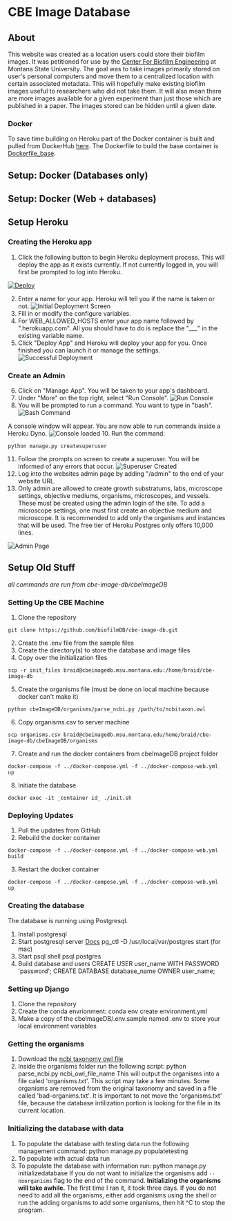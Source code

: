 # CBE Image Database
<!---
your comment goes here
and here
{% assign variableName = "text etc." %}
{{ nameOfVariableToCapture }}  that prints the content of the variable

-->

## About
This website was created as a location users could store their biofilm images.
It was petitioned for use by the [Center For Biofilm Engineering](https://biofilm.montana.edu/)
at Montana State University.
The goal was to take images primarily stored on user's personal computers and
move them to a centralized location with certain associated metadata. This will
hopefully make existing biofilm images useful to researchers who did not take 
them. It will also mean there are more images available for a given experiment
than just those which are published in a paper. The images stored can be hidden 
until a given date. 



### Docker
To save time building on Heroku part of the Docker container is built and 
pulled from DockerHub [here](https://hub.docker.com/r/earthsquirrel/cbe-image).
The Dockerfile to build the base container is [Dockerfile_base](Dockerfile_base).


## Setup: Docker (Databases only)


## Setup: Docker (Web + databases)


## Setup Heroku
### Creating the Heroku app
1. Click the following button to begin Heroku deployment process. This will 
deploy the app as it exists currently. If not currently logged in, you will
first be prompted to log into Heroku.


[![Deploy](https://www.herokucdn.com/deploy/button.svg)](https://heroku.com/deploy?template=https://github.com/biofilmDB/cbe-image-db/tree/heroku-deployment)


2. Enter a name for your app. Heroku will tell you if the name is taken or not.
![Initial Deployment Screen](/readme-img/init-click-deploy.png)
3. Fill in or modify the configure variables.
4. For WEB\_ALLOWED\_HOSTS enter your app name followed by ".herokuapp.com".
All you should have to do is replace the "\_\_\_" in the existing variable name.
5. Click "Deploy App" and Heroku will deploy your app for you. Once finished
you can launch it or manage the settings.
![Successful Deployment](/readme-img/completed-setup.png)


### Create an Admin
6. Click on "Manage App". You will be taken to your app's dashboard.
7. Under "More" on the top right, select "Run Console".
![Run Console](/readme-img/select-command.png)
8. You will be prompted to run a command. You want to type in "bash".
![Bash Command](/readme-img/run-bash.png)


A console window will appear. You are now able to run commands inside a
Heroku Dyno.
![Console loaded](/readme-img/console.png)
10. Run the command:
```
python manage.py createsuperuser
```
11. Follow the prompts on screen to create a superuser. You will be informed
of any errors that occur.
![Superuser Created](/readme-img/created-superuser.png)
12. Log into the websites admin page by adding "/admin" to the end of your
website URL.
13. Only admin are allowed to create growth substratums, labs, microscope 
settings, objective mediums, organisms, microscopes, and vessels. These must be 
created using the admin login of the site. To add a microscope settings, one
must first create an objective medium and microscope.
It is recommended to add only the organisms and instances that will be used. The
free tier of Heroku Postgres only offers 10,000 lines.

![Admin Page](/readme-img/admin-controls.png)





## Setup Old Stuff
_all commands are run from cbe-image-db/cbeImageDB_
### Setting Up the CBE Machine
1. Clone the repository
```
git clone https://github.com/biofilmDB/cbe-image-db.git
```

2. Create the .env file from the sample files
3. Create the directory(s) to store the database and image files
4. Copy over the initialization files
```
scp -r init_files braid@cbeimagedb.msu.montana.edu:/home/braid/cbe-image-db
```

5. Create the organisms file (must be done on local machine because docker
can't make it)
```
python cbeImageDB/organisms/parse_ncbi.py /path/to/ncbitaxon.owl
```

6. Copy organisms.csv to server machine
```
scp organisms.csv braid@cbeimagedb.msu.montana.edu/home/braid/cbe-image-db/cbeImageDB/organisms
```

7. Create and run the docker containers from cbeImageDB project folder
```
docker-compose -f ../docker-compose.yml -f ../docker-compose-web.yml up
```

8. Initiate the database
```
docker exec -it _container id_ ./init.sh
```

### Deploying Updates
1. Pull the updates from GitHub
2. Rebuild the docker container
```
docker-compose -f ../docker-compose.yml -f ../docker-compose-web.yml build
```

3. Restart the docker container
```
docker-compose -f ../docker-compose.yml -f ../docker-compose-web.yml up
```


### Creating the database
The database is running using Postgresql.
1. Install postgresql
2. Start postgresql server [Docs](https://www.postgresql.org/docs/8.1/postmaster-start.html)
    pg_ctl -D /usr/local/var/postgres start (for mac)
3. Start psql shell
    psql postgres
4. Build database and users
   CREATE USER user_name WITH PASSWORD 'password';
   CREATE DATABASE database_name OWNER user_name;


### Setting up Django

1. Clone the repository
2. Create the conda envrionment:
    conda env create environment.yml
3. Make a copy of the cbeImageDB/.env.sample named .env to store your local environment variables

### Getting the organisms
1. Download the [ncbi taxonomy owl file](http://www.obofoundry.org/ontology/ncbitaxon.html)
2. Inside the organisms folder run the following script:
    python parse_ncbi.py ncbi\_owl\_file\_name
This will output the organisms into a file caled 'organisms.txt'.
This script may take a few minutes. Some organisms are removed
from the original taxonomy and saved in a file called 'bad-organims.txt'.
It is important to not move the 'organisms.txt' file, because the
database intilization portion is looking for the file in its
current location.


### Initializing the database with data
1. To populate the database with testing data run the following
management command:
    python manage.py populatetesting
2. To populate with actual data run
1. To populate the database with information run:
    python manage.py initializedatabase
If you do not want to initialize the organisms add `--noorganisms` flag
to the end of the command. **Initializing the organisms will
take awhile.** The first time I ran it, it took three days.
If you do not need to add all the organisms, either add
organisms using the shell or run the adding organisms to add
some organisms, then hit ^C to stop the program.
